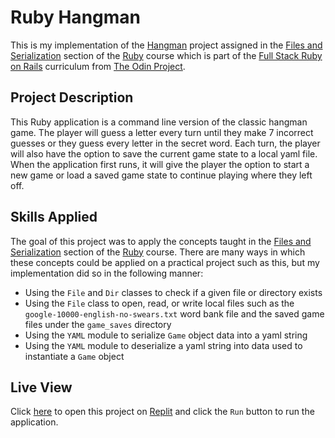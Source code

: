# Ruby Hangman

This is my implementation of the [Hangman](https://www.theodinproject.com/lessons/ruby-hangman) project assigned in the [Files and Serialization](https://www.theodinproject.com/paths/full-stack-ruby-on-rails/courses/ruby#files-and-serialization) section of the [Ruby](https://www.theodinproject.com/paths/full-stack-ruby-on-rails/courses/ruby) course which is part of the [Full Stack Ruby on Rails](https://www.theodinproject.com/paths/full-stack-ruby-on-rails) curriculum from [The Odin Project](https://www.theodinproject.com/).

## Project Description

This Ruby application is a command line version of the classic hangman game. The player will guess a letter every turn until they make 7 incorrect guesses or they guess every letter in the secret word. Each turn, the player will also have the option to save the current game state to a local yaml file. When the application first runs, it will give the player the option to start a new game or load a saved game state to continue playing where they left off.

## Skills Applied

The goal of this project was to apply the concepts taught in the [Files and Serialization](https://www.theodinproject.com/paths/full-stack-ruby-on-rails/courses/ruby#files-and-serialization) section of the [Ruby](https://www.theodinproject.com/paths/full-stack-ruby-on-rails/courses/ruby) course. There are many ways in which these concepts could be applied on a practical project such as this, but my implementation did so in the following manner:
* Using the `File` and `Dir` classes to check if a given file or directory exists
* Using the `File` class to open, read, or write local files such as the `google-10000-english-no-swears.txt` word bank file and the saved game files under the `game_saves` directory
* Using the `YAML` module to serialize `Game` object data into a yaml string
* Using the `YAML` module to deserialize a yaml string into data used to instantiate a `Game` object

## Live View

Click [here](https://replit.com/@robertonares/ruby-hangman) to open this project on [Replit](https://replit.com/) and click the `Run` button to run the application.